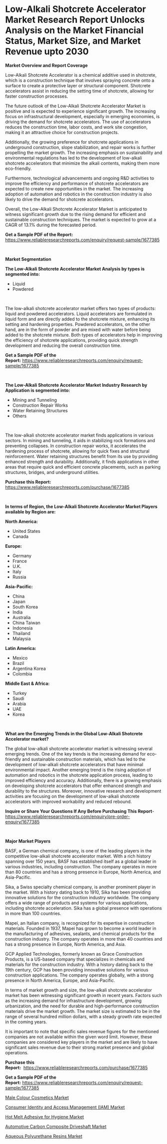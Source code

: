 <p><h1>Low-Alkali Shotcrete Accelerator Market Research Report Unlocks Analysis on the Market Financial Status, Market Size, and Market Revenue upto 2030</h1></p><p><strong>Market Overview and Report Coverage</strong></p>
<p><p>Low-Alkali Shotcrete Accelerator is a chemical additive used in shotcrete, which is a construction technique that involves spraying concrete onto a surface to create a protective layer or structural component. Shotcrete accelerators assist in reducing the setting time of shotcrete, allowing for faster construction processes.</p><p>The future outlook of the Low-Alkali Shotcrete Accelerator Market is positive and is expected to experience significant growth. The increasing focus on infrastructural development, especially in emerging economies, is driving the demand for shotcrete accelerators. The use of accelerators reduces the construction time, labor costs, and work site congestion, making it an attractive choice for construction projects.</p><p>Additionally, the growing preference for shotcrete applications in underground construction, slope stabilization, and repair works is further propelling the market growth. The increasing emphasis on sustainability and environmental regulations has led to the development of low-alkali shotcrete accelerators that minimize the alkali contents, making them more eco-friendly.</p><p>Furthermore, technological advancements and ongoing R&D activities to improve the efficiency and performance of shotcrete accelerators are expected to create new opportunities in the market. The increasing adoption of automation and robotics in the construction industry is also likely to drive the demand for shotcrete accelerators.</p><p>Overall, the Low-Alkali Shotcrete Accelerator Market is anticipated to witness significant growth due to the rising demand for efficient and sustainable construction techniques. The market is expected to grow at a CAGR of 13.1% during the forecasted period.</p></p>
<p><strong>Get a Sample PDF of the Report:</strong> <a href="https://www.reliableresearchreports.com/enquiry/request-sample/1677385">https://www.reliableresearchreports.com/enquiry/request-sample/1677385</a></p>
<p>&nbsp;</p>
<p><strong>Market Segmentation</strong></p>
<p><strong>The Low-Alkali Shotcrete Accelerator Market Analysis by types is segmented into:</strong></p>
<p><ul><li>Liquid</li><li>Powdered</li></ul></p>
<p>&nbsp;</p>
<p><p>The low-alkali shotcrete accelerator market offers two types of products: liquid and powdered accelerators. Liquid accelerators are formulated in liquid form and are directly added to the shotcrete mixture, enhancing its setting and hardening properties. Powdered accelerators, on the other hand, are in the form of powder and are mixed with water before being added to the shotcrete mixture. Both types of accelerators help in improving the efficiency of shotcrete applications, providing quick strength development and reducing the overall construction time.</p></p>
<p><strong>Get a Sample PDF of the Report:</strong>&nbsp;<a href="https://www.reliableresearchreports.com/enquiry/request-sample/1677385">https://www.reliableresearchreports.com/enquiry/request-sample/1677385</a></p>
<p>&nbsp;</p>
<p><strong>The Low-Alkali Shotcrete Accelerator Market Industry Research by Application is segmented into:</strong></p>
<p><ul><li>Mining and Tunneling</li><li>Construction Repair Works</li><li>Water Retaining Structures</li><li>Others</li></ul></p>
<p>&nbsp;</p>
<p><p>The low-alkali shotcrete accelerator market finds applications in various sectors. In mining and tunneling, it aids in stabilizing rock formations and preventing collapses. In construction repair works, it accelerates the hardening process of shotcrete, allowing for quick fixes and structural reinforcement. Water retaining structures benefit from its use by providing enhanced strength and durability. Additionally, it finds applications in other areas that require quick and efficient concrete placements, such as parking structures, bridges, and underground utilities.</p></p>
<p><strong>Purchase this Report:</strong>&nbsp; <a href="https://www.reliableresearchreports.com/purchase/1677385">https://www.reliableresearchreports.com/purchase/1677385</a></p>
<p>&nbsp;</p>
<p><strong>In terms of Region, the Low-Alkali Shotcrete Accelerator Market Players available by Region are:</strong></p>
<p>
    <p> <strong> North America: </strong>
        <ul>
            <li>United States</li>
            <li>Canada</li>
        </ul>
        </p> 
    <p> <strong> Europe: </strong>
        <ul>
            <li>Germany</li>
            <li>France</li>
            <li>U.K.</li>
            <li>Italy</li>
            <li>Russia</li>
        </ul>
        </p> 
    <p> <strong> Asia-Pacific: </strong>
        <ul>
            <li>China</li>
            <li>Japan</li>
            <li>South Korea</li>
            <li>India</li>
            <li>Australia</li>
            <li>China Taiwan</li>
            <li>Indonesia</li>
            <li>Thailand</li>
            <li>Malaysia</li>
        </ul>
        </p> 
    <p> <strong> Latin America: </strong>
        <ul>
            <li>Mexico</li>
            <li>Brazil</li>
            <li>Argentina Korea</li>
            <li>Colombia</li>
        </ul>
        </p> 
    <p> <strong> Middle East & Africa: </strong>
        <ul>
            <li>Turkey</li>
            <li>Saudi</li>
            <li>Arabia</li>
            <li>UAE</li>
            <li>Korea</li>
        </ul>
    </p>
    </p>
<p>&nbsp;</p>
<p><strong>What are the Emerging Trends in the Global Low-Alkali Shotcrete Accelerator market?</strong></p>
<p><p>The global low-alkali shotcrete accelerator market is witnessing several emerging trends. One of the key trends is the increasing demand for eco-friendly and sustainable construction materials, which has led to the development of low-alkali shotcrete accelerators that have minimal environmental impact. Another emerging trend is the rising adoption of automation and robotics in the shotcrete application process, leading to improved efficiency and accuracy. Additionally, there is a growing emphasis on developing shotcrete accelerators that offer enhanced strength and durability to the structures. Moreover, innovative research and development activities are focusing on the development of low-alkali shotcrete accelerators with improved workability and reduced rebound.</p></p>
<p><strong>Inquire or Share Your Questions If Any Before Purchasing This Report</strong>- <a href="https://www.reliableresearchreports.com/enquiry/pre-order-enquiry/1677385">https://www.reliableresearchreports.com/enquiry/pre-order-enquiry/1677385</a></p>
<p>&nbsp;</p>
<p><strong>Major Market Players</strong></p>
<p><p>BASF, a German chemical company, is one of the leading players in the competitive low-alkali shotcrete accelerator market. With a rich history spanning over 150 years, BASF has established itself as a global leader in various industries, including construction. The company operates in more than 80 countries and has a strong presence in Europe, North America, and Asia-Pacific.</p><p>Sika, a Swiss specialty chemical company, is another prominent player in the market. With a history dating back to 1910, Sika has been providing innovative solutions for the construction industry worldwide. The company offers a wide range of products and systems for various applications, including shotcrete acceleration. Sika has a global presence with operations in more than 100 countries.</p><p>Mapei, an Italian company, is recognized for its expertise in construction materials. Founded in 1937, Mapei has grown to become a world leader in the manufacturing of adhesives, sealants, and chemical products for the construction industry. The company operates in more than 40 countries and has a strong presence in Europe, North America, and Asia.</p><p>GCP Applied Technologies, formerly known as Grace Construction Products, is a US-based company that specializes in chemicals and materials for the construction industry. With a history dating back to the 19th century, GCP has been providing innovative solutions for various construction applications. The company operates globally, with a strong presence in North America, Europe, and Asia-Pacific.</p><p>In terms of market growth and size, the low-alkali shotcrete accelerator market has been witnessing significant growth in recent years. Factors such as the increasing demand for infrastructure development, growing urbanization, and the need for durable and high-performance construction materials drive the market growth. The market size is estimated to be in the range of several hundred million dollars, with a steady growth rate expected in the coming years.</p><p>It is important to note that specific sales revenue figures for the mentioned companies are not available within the given word limit. However, these companies are considered key players in the market and are likely to have significant sales revenue due to their strong market presence and global operations.</p></p>
<p><strong>Purchase this Report:</strong>&nbsp;&nbsp;<a href="https://www.reliableresearchreports.com/purchase/1677385">https://www.reliableresearchreports.com/purchase/1677385</a></p>
<p></p>
<p><strong>Get a Sample PDF of the Report:</strong>&nbsp;<a href="https://www.reliableresearchreports.com/enquiry/request-sample/1677385">https://www.reliableresearchreports.com/enquiry/request-sample/1677385</a></p>
<p><p><a href="https://medium.com/@marieriley2012/male-colour-cosmetics-market-exploring-market-share-market-trends-and-future-growth-d6efacadd588">Male Colour Cosmetics Market</a></p><p><a href="https://github.com/melchekhinf/Market-Research-Report-List-1/blob/main/consumer-identity-and-access-management-iam-market.md">Consumer Identity and Access Management (IAM) Market</a></p><p><a href="https://medium.com/@juliecastro06/hot-melt-adhesive-for-hygiene-market-research-report-its-history-and-forecast-2023-to-2030-7e9fc17eae21">Hot Melt Adhesive for Hygiene Market</a></p><p><a href="https://github.com/sndrkn/Market-Research-Report-List-1/blob/main/automotive-carbon-composite-driveshaft-market.md">Automotive Carbon Composite Driveshaft Market</a></p><p><a href="https://www.linkedin.com/pulse/aqueous-polyurethane-resins-market-challenges-opportunities/">Aqueous Polyurethane Resins Market</a></p></p>